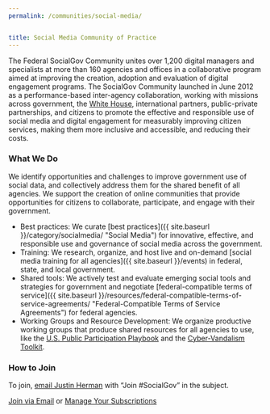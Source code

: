 ```yaml
---
permalink: /communities/social-media/


title: Social Media Community of Practice
---
```


The Federal SocialGov Community unites over 1,200 digital managers and specialists at more than 160 agencies and offices in a collaborative program aimed at improving the creation, adoption and evaluation of digital engagement programs. The SocialGov Community launched in June 2012 as a performance-based inter-agency collaboration, working with missions across government, the [White House](http://www.whitehouse.gov/), international partners, public-private partnerships, and citizens to promote the effective and responsible use of social media and digital engagement for measurably improving citizen services, making them more inclusive and accessible, and reducing their costs.

### What We Do

We identify opportunities and challenges to improve government use of social data, and collectively address them for the shared benefit of all agencies. We support the creation of online communities that provide opportunities for citizens to collaborate, participate, and engage with their government.

  * Best practices: We curate [best practices]({{ site.baseurl }}/category/socialmedia/ "Social Media") for innovative, effective, and responsible use and governance of social media across the government.
  * Training: We research, organize, and host live and on-demand [social media training for all agencies]({{ site.baseurl }}/events) in federal, state, and local government.
  * Shared tools: We actively test and evaluate emerging social tools and strategies for government and negotiate [federal-compatible terms of service]({{ site.baseurl }}/resources/federal-compatible-terms-of-service-agreements/ "Federal-Compatible Terms of Service Agreements") for federal agencies.
  * Working Groups and Resource Development: We organize productive working groups that produce shared resources for all agencies to use, like the <a href="https://www.whitehouse.gov/blog/2015/02/03/announcing-us-public-participation-playbook" target="_blank">U.S. Public Participation Playbook</a> and the <a href="{{ site.baseurl }}/resources/readiness-recovery-response-social-media-cyber-vandalism-toolkit/" target="_blank">Cyber-Vandalism Toolkit</a>.

### How to Join

To join, [email Justin Herman](mailto:justin.herman@gsa.gov?subject=Join%20%23SocialGov) with “Join #SocialGov” in the subject.

<a class="button" href="mailto:justin.herman@gsa.gov?subject=Join #SocialGov">Join via Email</a> or <a class="button" href="{{ site.baseurl }}/communities/manage-your-listserv-subscription/">Manage Your Subscriptions</a>
